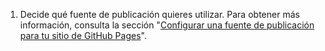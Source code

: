 1. Decide qué fuente de publicación quieres utilizar. Para obtener más información, consulta la sección "[Configurar una fuente de publicación para tu sitio de GitHub Pages](/pages/getting-started-with-github-pages/configuring-a-publishing-source-for-your-github-pages-site)".
